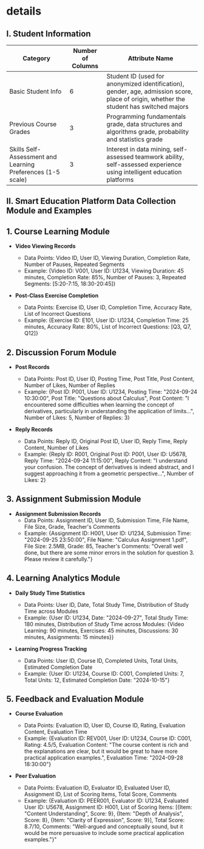 # details

## Ⅰ. Student Information

| Category               | Number of Columns | Attribute Name                                        |
|------------------------|-------------------|------------------------------------------------------|
| Basic Student Info      | 6                 | Student ID (used for anonymized identification), gender, age, admission score, place of origin, whether the student has switched majors |
| Previous Course Grades  | 3                 | Programming fundamentals grade, data structures and algorithms grade, probability and statistics grade |
| Skills Self-Assessment and Learning Preferences (1-5 scale) | 3 | Interest in data mining, self-assessed teamwork ability, self-assessed experience using intelligent education platforms |"



## Ⅱ. Smart Education Platform Data Collection Module and Examples

## 1. Course Learning Module
- **Video Viewing Records**
  - Data Points: Video ID, User ID, Viewing Duration, Completion Rate, Number of Pauses, Repeated Segments
  - Example: {Video ID: V001, User ID: U1234, Viewing Duration: 45 minutes, Completion Rate: 85%, Number of Pauses: 3, Repeated Segments: [5:20-7:15, 18:30-20:45]}

- **Post-Class Exercise Completion**
  - Data Points: Exercise ID, User ID, Completion Time, Accuracy Rate, List of Incorrect Questions
  - Example: {Exercise ID: E101, User ID: U1234, Completion Time: 25 minutes, Accuracy Rate: 80%, List of Incorrect Questions: [Q3, Q7, Q12]}

## 2. Discussion Forum Module
- **Post Records**
  - Data Points: Post ID, User ID, Posting Time, Post Title, Post Content, Number of Likes, Number of Replies
  - Example: {Post ID: P001, User ID: U1234, Posting Time: "2024-09-24 10:30:00", Post Title: "Questions about Calculus", Post Content: "I encountered some difficulties when learning the concept of derivatives, particularly in understanding the application of limits...", Number of Likes: 5, Number of Replies: 3}

- **Reply Records**
  - Data Points: Reply ID, Original Post ID, User ID, Reply Time, Reply Content, Number of Likes
  - Example: {Reply ID: R001, Original Post ID: P001, User ID: U5678, Reply Time: "2024-09-24 11:15:00", Reply Content: "I understand your confusion. The concept of derivatives is indeed abstract, and I suggest approaching it from a geometric perspective...", Number of Likes: 2}

## 3. Assignment Submission Module
- **Assignment Submission Records**
  - Data Points: Assignment ID, User ID, Submission Time, File Name, File Size, Grade, Teacher's Comments
  - Example: {Assignment ID: H001, User ID: U1234, Submission Time: "2024-09-25 23:50:00", File Name: "Calculus Assignment 1.pdf", File Size: 2.5MB, Grade: 85, Teacher's Comments: "Overall well done, but there are some minor errors in the solution for question 3. Please review it carefully."}

## 4. Learning Analytics Module
- **Daily Study Time Statistics**
  - Data Points: User ID, Date, Total Study Time, Distribution of Study Time across Modules
  - Example: {User ID: U1234, Date: "2024-09-27", Total Study Time: 180 minutes, Distribution of Study Time across Modules: {Video Learning: 90 minutes, Exercises: 45 minutes, Discussions: 30 minutes, Assignments: 15 minutes}}

- **Learning Progress Tracking**
  - Data Points: User ID, Course ID, Completed Units, Total Units, Estimated Completion Date
  - Example: {User ID: U1234, Course ID: C001, Completed Units: 7, Total Units: 12, Estimated Completion Date: "2024-10-15"}

## 5. Feedback and Evaluation Module
- **Course Evaluation**
  - Data Points: Evaluation ID, User ID, Course ID, Rating, Evaluation Content, Evaluation Time
  - Example: {Evaluation ID: REV001, User ID: U1234, Course ID: C001, Rating: 4.5/5, Evaluation Content: "The course content is rich and the explanations are clear, but it would be great to have more practical application examples.", Evaluation Time: "2024-09-28 18:30:00"}

- **Peer Evaluation**
  - Data Points: Evaluation ID, Evaluator ID, Evaluated User ID, Assignment ID, List of Scoring Items, Total Score, Comments
  - Example: {Evaluation ID: PEER001, Evaluator ID: U1234, Evaluated User ID: U5678, Assignment ID: H001, List of Scoring Items: [{Item: "Content Understanding", Score: 9}, {Item: "Depth of Analysis", Score: 8}, {Item: "Clarity of Expression", Score: 9}], Total Score: 8.7/10, Comments: "Well-argued and conceptually sound, but it would be more persuasive to include some practical application examples."}"
